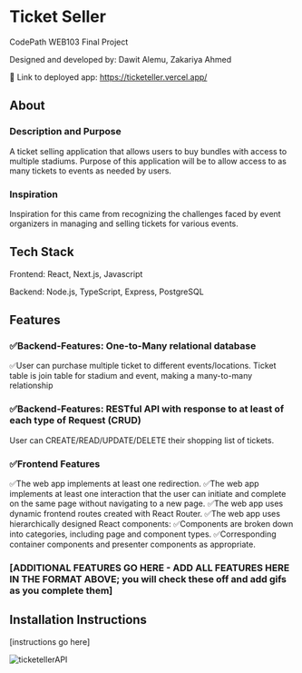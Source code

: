 # Ticket Seller

CodePath WEB103 Final Project

Designed and developed by: Dawit Alemu, Zakariya Ahmed

🔗 Link to deployed app: https://ticketeller.vercel.app/

## About

### Description and Purpose

A ticket selling application that allows users to buy bundles with access to multiple stadiums. Purpose of this application will be to allow access to as many tickets to events as needed by users.

### Inspiration

Inspiration for this came from recognizing the challenges faced by event organizers in managing and selling tickets for various events.

## Tech Stack

Frontend: React, Next.js, Javascript

Backend: Node.js, TypeScript, Express, PostgreSQL

## Features

### ✅Backend-Features: One-to-Many relational database

✅User can purchase multiple ticket to different events/locations.
Ticket table is join table for stadium and event, making a many-to-many relationship



### ✅Backend-Features: RESTful API with response to at least of each type of Request (CRUD)

User can CREATE/READ/UPDATE/DELETE their shopping list of tickets.


### ✅Frontend Features
✅The web app implements at least one redirection.
✅The web app implements at least one interaction that the user can initiate and complete on the same page without navigating to a new page.
✅The web app uses dynamic frontend routes created with React Router.
✅The web app uses hierarchically designed React components:
✅Components are broken down into categories, including page and component types.
✅Corresponding container components and presenter components as appropriate.


### [ADDITIONAL FEATURES GO HERE - ADD ALL FEATURES HERE IN THE FORMAT ABOVE; you will check these off and add gifs as you complete them]

## Installation Instructions


[instructions go here]

![ticketellerAPI](https://github.com/group48WEB103/ticketeller/assets/78823493/3b1093ac-7c73-42ca-a081-108b462aa847)